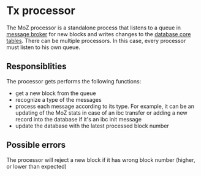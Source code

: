 # Tx processor

The MoZ processor is a standalone process that listens to a queue in [message broker](broker.md) for new blocks and writes changes to the [database core tables](database.md#core-tables). There can be multiple processors. In this case, every processor must listen to his own queue. 
 
## Responsiblities

The processor gets performs the following functions:

* get a new block from the queue
* recognize a type of the messages
* process each message according to its type. For example, it can be an updating of the MoZ stats in case of an ibc transfer or adding a new record into the database if it's an ibc init message
* update the database with the latest processed block number
 
## Possible errors

The processor will reject a new block if it has wrong block number (higher, or lower than expected)
